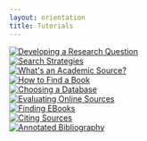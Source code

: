```yaml
---
layout: orientation
title: Tutorials
---
```


<div class="row">
    <div class="col-4 text-center">
        <a href="research-question-2.html"><img class="img-thumbnail TwoHunImg" src="{{site.url}}assets/images/ResearchQuestion.png" alt="Developing a Research Question"></a>
    </div>
    <div class="col-4 text-center">
        <a href="search-strategies.html"><img class="img-thumbnail TwoHunImg" src="{{site.url}}assets/images/SearchStrategies-e1591912638563.png" alt="Search Strategies"></a>
    </div>
    <div class="col-4 text-center">
        <a href="academic-source-2.html"><img class="img-thumbnail TwoHunImg" src="{{site.url}}assets/images/Academic-e1591913078736.png" alt="What's an Academic Source?"></a>
    </div>
</div>

<div class="row">
    <div class="col-4 text-center">
      <a href="how-to-find-a-book.html"><img class="img-thumbnail TwoHunImg" src="{{site.url}}assets/images/Find-a-book-e1591913297501.png" alt="How to Find a Book"></a>
  </div>
    <div class="col-4 text-center">
      <a href="choosing-the-right-database.html"><img class="img-thumbnail TwoHunImg" src="{{site.url}}assets/images/choosingDatabase-e1591912162753.png" alt="Choosing a Database"></a>
  </div>
    <div class="col-4 text-center">
      <a href="evaluating-online-sources.html"><img class="img-thumbnail TwoHunImg" src="{{site.url}}assets/images/EvaluatingOnlineSources-e1591912420876.png" alt="Evaluating Online Sources"></a>
    </div>
</div>

<div class="row">
    <div class="col-4 text-center">
      <a href="finding-ebooks.html"><img class="img-thumbnail TwoHunImg" src="{{site.url}}assets/images/FindingEbooks-e1591911668435.png" alt="Finding EBooks"></a>
  </div>
    <div class="col-4 text-center">
      <a href="citation-web-comic.html"><img class="img-thumbnail TwoHunImg" src="{{site.url}}assets/images/citations.png" alt="Citing Sources"></a>
  </div>
    <div class="col-4 text-center">
      <a href="annotated-bibliography.html"><img class="img-thumbnail TwoHunImg" src="{{site.url}}assets/images/Annotated-Bib.png" alt="Annotated Bibliography"></a>
    </div>
</div>
